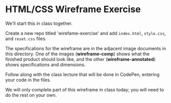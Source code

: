# HTML/CSS Wireframe Exercise

We'll start this in class together.

Create a new repo titled 'wirefame-exercise' and add `index.html`, `style.css`, and `reset.css` files.

The specifications for the wireframe are in the adjacent image documents in this directory. One of the images (**wireframe-comp**) shows what the finished product should look like, and the other (**wireframe-annotated**) shows specifications and dimensions.

Follow along with the class lecture that will be done in CodePen, entering your code in the files.

We will only complete part of this wireframe in class today; you will need to do the rest on your own.
